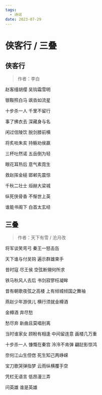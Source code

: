 ```yaml
---
tags:
  - 诗词
date: 2023-07-29
---
```


# 侠客行 / 三叠

## 侠客行
> 作者：李白

赵客缦胡缨 吴钩霜雪明

银鞍照白马 飒沓如流星

十步杀一人 千里不留行

事了拂衣去 深藏身与名 

闲过信陵饮 脱剑膝前横 

将炙啖朱亥 持觞劝侯嬴

三杯吐然诺 五岳倒为轻

眼花耳热后 意气素霓生

救赵挥金槌 邯郸先震惊

千秋二壮士 烜赫大梁城

纵死侠骨香 不惭世上英 

谁能书阁下 白首太玄经


## 三叠
> 作者：天下有雪 / 沧月改

将军谈笑弯弓 秦王一怒击缶 

天下谁与付吴钩 遍示群雄束手 

昔时寇 尽王侯 空弦断翎何所求 

铁马秋风人去后 书剑寂寥枉凝眸 

昔有朝歌夜弦之高楼 上有倾城倾国之舞袖 

燕赵少年游侠儿 横行须就金樽酒 

金樽酒 弃尽愁 

愁尽弃 新曲且莫唱别离 

当时谁家女 顾盼有相逢 中间留连意 画楼几万重 

十步杀一人 慷慨在秦宫 泠泠不肯弹 翩跹影惊鸿 

奈何江山生倥偬 死生知己两峥嵘 

宝刀歌哭弹指梦 云雨纵横覆手空 

凭栏无语言 低昂漫三弄

问英雄 谁是英雄 
